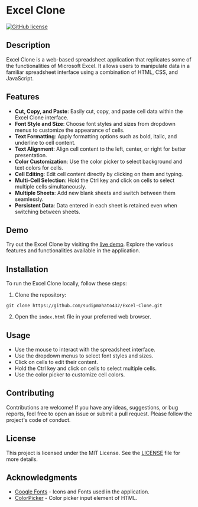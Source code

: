 # Excel Clone

[![GitHub license](https://img.shields.io/github/license/sudipmahato432/Excel-Clone)](https://github.com/sudipmahato432/Excel-Clone/blob/main/LICENSE)

## Description

Excel Clone is a web-based spreadsheet application that replicates some of the functionalities of Microsoft Excel. It allows users to manipulate data in a familiar spreadsheet interface using a combination of HTML, CSS, and JavaScript.

## Features

- **Cut, Copy, and Paste**: Easily cut, copy, and paste cell data within the Excel Clone interface.
- **Font Style and Size**: Choose font styles and sizes from dropdown menus to customize the appearance of cells.
- **Text Formatting**: Apply formatting options such as bold, italic, and underline to cell content.
- **Text Alignment**: Align cell content to the left, center, or right for better presentation.
- **Color Customization**: Use the color picker to select background and text colors for cells.
- **Cell Editing**: Edit cell content directly by clicking on them and typing.
- **Multi-Cell Selection**: Hold the Ctrl key and click on cells to select multiple cells simultaneously.
- **Multiple Sheets**: Add new blank sheets and switch between them seamlessly.
- **Persistent Data**: Data entered in each sheet is retained even when switching between sheets.

## Demo

Try out the Excel Clone by visiting the [live demo](https://sudipmahato432.github.io/Excel-Clone/). Explore the various features and functionalities available in the application.

## Installation

To run the Excel Clone locally, follow these steps:

1. Clone the repository:
```
git clone https://github.com/sudipmahato432/Excel-Clone.git
```

2. Open the `index.html` file in your preferred web browser.

## Usage

- Use the mouse to interact with the spreadsheet interface.
- Use the dropdown menus to select font styles and sizes.
- Click on cells to edit their content.
- Hold the Ctrl key and click on cells to select multiple cells.
- Use the color picker to customize cell colors.

## Contributing

Contributions are welcome! If you have any ideas, suggestions, or bug reports, feel free to open an issue or submit a pull request. Please follow the project's code of conduct.

## License

This project is licensed under the MIT License. See the [LICENSE](https://github.com/sudipmahato432/Excel-Clone/blob/main/LICENSE) file for more details.

## Acknowledgments

- [Google Fonts](https://fonts.google.com/) - Icons and Fonts used in the application.
- [ColorPicker](https://developer.mozilla.org/en-US/docs/Web/HTML/Element/input/color) - Color picker input element of HTML.


